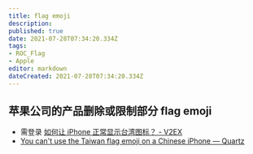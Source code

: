 ```yaml
---
title: flag emoji
description:
published: true
date: 2021-07-28T07:34:20.334Z
tags:
- ROC_Flag
- Apple
editor: markdown
dateCreated: 2021-07-28T07:34:20.334Z
---
```


## 苹果公司的产品删除或限制部分 flag emoji

+ 需登录 [如何让 iPhone 正常显示台湾图标？ - V2EX](https://archive.is/ETO42 "https://v2ex.com/t/791716")
+ [You can't use the Taiwan flag emoji on a Chinese iPhone — Quartz](https://web.archive.org/web/20210914141700/https://qz.com/1250884/you-cant-use-the-taiwan-flag-emoji-on-a-chinese-iphone/)
